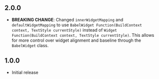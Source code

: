 ## 2.0.0
* **BREAKING CHANGE**: Changed `innerWidgetMapping` and `defaultWidgetMapping` to use `BabelWidget Function(BuildContext context, TextStyle currentStyle)` instead of `Widget Function(BuildContext context, TextStyle currentStyle)`. This allows for more control over widget alignment and baseline through the `BabelWidget` class.

## 1.0.0
* Initial release